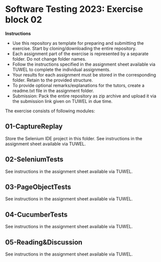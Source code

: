 # Software Testing 2023: Exercise block 02 

**Instructions**

* Use this repository as template for preparing and submitting the exercise. Start by cloning/downloading the entire repository. 
* Each assignment part of the exercise is represented by a separate folder. Do not change folder names.
* Follow the instructions specified in the assignment sheet available via TUWEL to complete the individual assignments.
* Your results for each assignment must be stored in the corresponding folder. Retain to the provided structure.
* To provide optional remarks/explanations for the tutors, create a readme.txt file in the assignment folder.  
* Submission: Pack the entire repository as zip archive and upload it via the submission link given on TUWEL in due time.

The exercise consists of following modules:

## 01-CaptureReplay
Store the Selenium IDE project in this folder.
See instructions in the assignment sheet available via TUWEL.

## 02-SeleniumTests 
See instructions in the assignment sheet available via TUWEL.

## 03-PageObjectTests
See instructions in the assignment sheet available via TUWEL.

## 04-CucumberTests
See instructions in the assignment sheet available via TUWEL.

## 05-Reading&Discussion
See instructions in the assignment sheet available via TUWEL.

